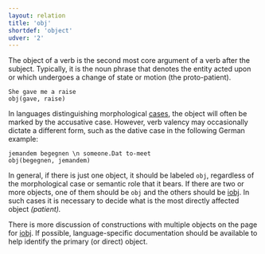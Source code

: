 ```yaml
---
layout: relation
title: 'obj'
shortdef: 'object'
udver: '2'
---
```


The object of a verb is the second most core argument of a verb after the subject. 
Typically, it is the noun phrase that denotes the entity acted upon or which undergoes a change of state or motion (the proto-patient).

~~~ sdparse
She gave me a raise
obj(gave, raise)
~~~

In languages distinguishing morphological [cases](u-feat/Case), the
object will often be marked by the accusative case. However,
verb valency may occasionally dictate a different form, such as the
dative case in the following German example:

~~~ sdparse
jemandem begegnen \n someone.Dat to-meet
obj(begegnen, jemandem)
~~~

In general, if there is just one object, it should be labeled `obj`,
regardless of the morphological case or semantic role that it bears. If there are two or more
objects, one of them should be `obj` and the others should be
[iobj](). In such cases it is necessary to decide what is the most
directly affected object _(patient)._ 

<!--The one exception is when there is a clausal complement. 
Then the clausal complement is regarded as a “clausal object” and an object nominal will be an [iobj]().-->

There is more discussion of constructions with multiple objects on the page for [iobj](). 
If possible, language-specific documentation should be available to help identify the primary (or direct) object.
